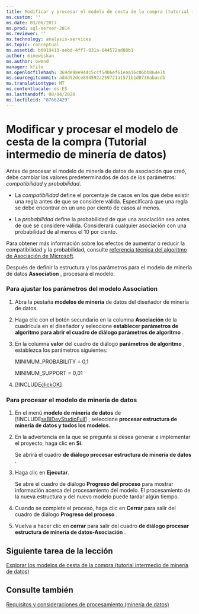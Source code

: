 ```yaml
---
title: Modificar y procesar el modelo de cesta de la compra (tutorial intermedio de minería de datos) | Microsoft Docs
ms.custom: ''
ms.date: 03/06/2017
ms.prod: sql-server-2014
ms.reviewer: ''
ms.technology: analysis-services
ms.topic: conceptual
ms.assetid: b6019413-aebd-4ff7-831a-644572ad88b1
author: minewiskan
ms.author: owend
manager: kfile
ms.openlocfilehash: 369de98e944c5ccf5d06ef61eaa16c06bb864e7b
ms.sourcegitcommit: ad4d92dce894592a259721a1571b1d8736abacdb
ms.translationtype: MT
ms.contentlocale: es-ES
ms.lasthandoff: 08/04/2020
ms.locfileid: "87662429"
---
```

# <a name="modifying-and-processing-the-market-basket-model-intermediate-data-mining-tutorial"></a>Modificar y procesar el modelo de cesta de la compra (Tutorial intermedio de minería de datos)
  Antes de procesar el modelo de minería de datos de asociación que creó, debe cambiar los valores predeterminados de dos de los parámetros: *compatibilidad* y *probabilidad*.  
  
-   La *compatibilidad* define el porcentaje de casos en los que debe existir una regla antes de que se considere válida. Especificará que una regla se debe encontrar en un uno por ciento de casos al menos.  
  
-   La *probabilidad* define la probabilidad de que una asociación sea antes de que se considere válida. Considerará cualquier asociación con una probabilidad de al menos el 10 por ciento.  
  
 Para obtener más información sobre los efectos de aumentar o reducir la compatibilidad y la probabilidad, consulte [referencia técnica del algoritmo de Asociación de Microsoft](../../2014/analysis-services/data-mining/microsoft-association-algorithm-technical-reference.md).  
  
 Después de definir la estructura y los parámetros para el modelo de minería de datos **Association** , procesará el modelo.  
  
### <a name="to-adjust-the-parameters-of-the-association-model"></a>Para ajustar los parámetros del modelo Association  
  
1.  Abra la pestaña **modelos de minería** de datos del diseñador de minería de datos.  
  
2.  Haga clic con el botón secundario en la columna **Asociación** de la cuadrícula en el diseñador y seleccione **establecer parámetros de algoritmo para abrir el cuadro de diálogo parámetros de algoritmo** .  
  
3.  En la columna **valor** del cuadro de diálogo **parámetros de algoritmo** , establezca los parámetros siguientes:  
  
     MINIMUM_PROBABILITY = 0,1  
  
     MINIMUM_SUPPORT = 0,01  
  
4.  [!INCLUDE[clickOK](../includes/clickok-md.md)]  
  
### <a name="to-process-the-mining-model"></a>Para procesar el modelo de minería de datos  
  
1.  En el menú **modelo de minería de datos** de [!INCLUDE[ssBIDevStudioFull](../includes/ssbidevstudiofull-md.md)] , seleccione **procesar estructura de minería de datos y todos los modelos.**  
  
2.  En la advertencia en la que se pregunta si desea generar e implementar el proyecto, haga clic en **Sí**.  
  
     Se abrirá el cuadro **de diálogo procesar estructura de minería de datos** .  
  
3.  Haga clic en **Ejecutar**.  
  
     Se abre el cuadro de diálogo **Progreso del proceso** para mostrar información acerca del procesamiento del modelo. El procesamiento de la nueva estructura y del nuevo modelo puede tardar algún tiempo.  
  
4.  Cuando se complete el proceso, haga clic en **Cerrar** para salir del cuadro de diálogo **Progreso del proceso** .  
  
5.  Vuelva a hacer clic en **cerrar** para salir del cuadro **de diálogo procesar estructura de minería de datos-Asociación** .  
  
## <a name="next-task-in-lesson"></a>Siguiente tarea de la lección  
 [Explorar los modelos de cesta de la compra &#40;tutorial intermedio de minería de datos&#41;](../../2014/tutorials/exploring-the-market-basket-models-intermediate-data-mining-tutorial.md)  
  
## <a name="see-also"></a>Consulte también  
 [Requisitos y consideraciones de procesamiento &#40;minería de datos&#41;](../../2014/analysis-services/data-mining/processing-requirements-and-considerations-data-mining.md)  
  
  
